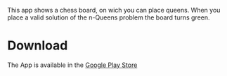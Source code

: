 This app shows a chess board, on wich you can place queens. When you place a valid solution of the n-Queens problem the board turns green.

# Download
The App is available in the [Google Play Store](https://play.google.com/store/apps/details?id=com.geniuseful.ndamen)
